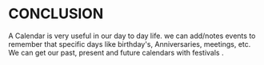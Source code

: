 # CONCLUSION
 A Calendar is very useful in our day to day life. we can add/notes events to remember that specific days like birthday's, Anniversaries, meetings, etc. We can get our past, present and future calendars with festivals .


